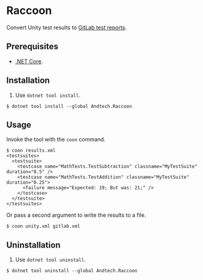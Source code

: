 # Raccoon
Convert Unity test results to [GitLab test reports](https://docs.gitlab.com/ee/ci/unit_test_reports.html).

## Prerequisites
* [.NET Core](https://docs.microsoft.com/en-us/dotnet/core/tools/global-tools).

## Installation
1. Use `dotnet tool install`.
```shell
$ dotnet tool install --global Andtech.Raccoon
```

## Usage
Invoke the tool with the `coon` command.
```shell
$ coon results.xml
<testsuites>
  <testsuite>
    <testcase name="MathTests.TestSubtraction" classname="MyTestSuite" duration="0.5" />
    <testcase name="MathTests.TestAddition" classname="MyTestSuite" duration="0.25">
      <failure message="Expected: 19; But was: 21;" />
    </testcase>
  </testsuite>
</testsuites>
```

Or pass a second argument to write the results to a file.

```shell
$ coon unity.xml gitlab.xml
```

## Uninstallation
1. Use `dotnet tool uninstall`.
```shell
$ dotnet tool uninstall --global Andtech.Raccoon
```
